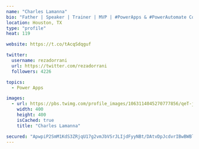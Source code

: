 ```yaml
---
name: "Charles Lamanna"
bio: "Father | Speaker | Trainer | MVP | #PowerApps & #PowerAutomate Community Super User | YouTuber Right-pointing triangle http://youtube.com/c/rezadorrani | Learn - Share - Clockwise rightwards and leftwards open circle arrows"
location: Houston, TX
type: "profile"
heat: 119

website: https://t.co/tAcqSdqguf

twitter:
  username: rezadorrani
  url: https://twitter.com/rezadorrani
  followers: 4226

topics:
  - Power Apps

images:
  - url: https://pbs.twimg.com/profile_images/1063114045270777856/qeT-jpWr_400x400.jpg
    width: 400
    height: 400
    isCached: true
    title: "Charles Lamanna"

secured: "ApwpiP2SmM1KdS3ZRjqU17g2vmJbVSrJLIjdFyyNBt/DAtvDpJcdvrIBwBWBlA+Pgm2XH4y4sUNWcWaFo+dISiaW2AiAZ6rLS9d+VVZZxUe20OZ4xt+8C6Dr8unyFD+ksmTeqOtA6UW9jcBBd8UmhmzoQrS0idEFt2+LRQG45z1UWSU+yTUQ/j8wK9TwDlw7dLCJoNtDoTazqz1MOuZ2OPcLr2zH+0C+0otZyQQdm/ChPTEYo0arJLKwSXjkFuEHCdFGpjQyxHWYtjJnqocNRnXeAqHp/uB2+QGFj07S9TogJY93Z3d8NWnK6es62w/Xfy/cTOst4fwzdraWEq2E18NswD6Q8hapzbOydLegpXWrh6T4mCc0A3fr7CXpMY6/cHkdT6PXe5prqj4dI3PTleEj756KHIdaorUMTatlkXw=;Emcrq7BF1zwpeuQmJBTU9A=="
---
```


